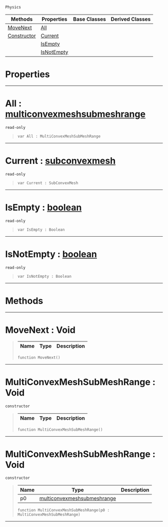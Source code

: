  `Physics`

|Methods|Properties|Base Classes|Derived Classes|
|---|---|---|---|
|[ MoveNext](https://github.com/ZilchEngine/ZilchDocs/blob/master/code_reference/class_reference/multiconvexmeshsubmeshrange.markdown#movenext-void)|[ All](https://github.com/ZilchEngine/ZilchDocs/blob/master/code_reference/class_reference/multiconvexmeshsubmeshrange.markdown#all-zero-engine-document)| | |
|[ Constructor](https://github.com/ZilchEngine/ZilchDocs/blob/master/code_reference/class_reference/multiconvexmeshsubmeshrange.markdown#multiconvexmeshsubmeshra)|[ Current](https://github.com/ZilchEngine/ZilchDocs/blob/master/code_reference/class_reference/multiconvexmeshsubmeshrange.markdown#current-zero-engine-docu)| | |
| |[ IsEmpty](https://github.com/ZilchEngine/ZilchDocs/blob/master/code_reference/class_reference/multiconvexmeshsubmeshrange.markdown#isempty-zero-engine-docu)| | |
| |[ IsNotEmpty](https://github.com/ZilchEngine/ZilchDocs/blob/master/code_reference/class_reference/multiconvexmeshsubmeshrange.markdown#isnotempty-zero-engine-d)| | |


 #  Properties


---  
 #  All : [multiconvexmeshsubmeshrange](https://github.com/ZilchEngine/ZilchDocs/blob/master/code_reference/class_reference/multiconvexmeshsubmeshrange.markdown)

 `read-only`

> 
> ``` lang=cpp, name=Nada
> var All : MultiConvexMeshSubMeshRange


---  
 #  Current : [subconvexmesh](https://github.com/ZilchEngine/ZilchDocs/blob/master/code_reference/class_reference/subconvexmesh.markdown)

 `read-only`

> 
> ``` lang=cpp, name=Nada
> var Current : SubConvexMesh


---  
 #  IsEmpty : [boolean](https://github.com/ZilchEngine/ZilchDocs/blob/master/code_reference/nada_base_types/boolean.markdown)

 `read-only`

> 
> ``` lang=cpp, name=Nada
> var IsEmpty : Boolean


---  
 #  IsNotEmpty : [boolean](https://github.com/ZilchEngine/ZilchDocs/blob/master/code_reference/nada_base_types/boolean.markdown)

 `read-only`

> 
> ``` lang=cpp, name=Nada
> var IsNotEmpty : Boolean


---  
 #  Methods


---  
 #  MoveNext : Void

> 
> |Name|Type|Description|
> |---|---|---|
> ``` lang=cpp, name=Nada
> function MoveNext()
> ``` 


---  
 #  MultiConvexMeshSubMeshRange : Void

 `constructor`

> 
> |Name|Type|Description|
> |---|---|---|
> ``` lang=cpp, name=Nada
> function MultiConvexMeshSubMeshRange()
> ``` 


---  
 #  MultiConvexMeshSubMeshRange : Void

 `constructor`

> 
> |Name|Type|Description|
> |---|---|---|
> |p0|[multiconvexmeshsubmeshrange](https://github.com/ZilchEngine/ZilchDocs/blob/master/code_reference/class_reference/multiconvexmeshsubmeshrange.markdown)| |
> ``` lang=cpp, name=Nada
> function MultiConvexMeshSubMeshRange(p0 : MultiConvexMeshSubMeshRange)
> ``` 


---  
 

 
